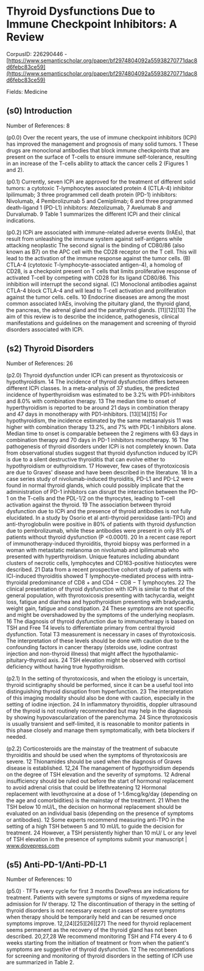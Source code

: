 # Thyroid Dysfunctions Due to Immune Checkpoint Inhibitors: A Review

CorpusID: 226290446 - [https://www.semanticscholar.org/paper/bf2974804092a55938270771dac8d6febc83ce59](https://www.semanticscholar.org/paper/bf2974804092a55938270771dac8d6febc83ce59)

Fields: Medicine

## (s0) Introduction
Number of References: 8

(p0.0) Over the recent years, the use of immune checkpoint inhibitors (ICPi) has improved the management and prognosis of many solid tumors. 1 These drugs are monoclonal antibodies that block immune checkpoints that are present on the surface of T-cells to ensure immune self-tolerance, resulting in an increase of the T-cells ability to attack the cancer cells 2 (Figures 1 and 2).

(p0.1) Currently, seven ICPi are approved for the treatment of different solid tumors: a cytotoxic T-lymphocytes associated protein 4 (CTLA-4) inhibitor Ipilimumab; 3 three programmed cell death protein (PD-1) inhibitors: Nivolumab, 4 Pembrolizumab 5 and Cemiplimab; 6 and three programmed death-ligand 1 (PD-L1) inhibitors: Atezolizumab, 7 Avelumab 8 and Durvalumab. 9 Table 1 summarizes the different ICPi and their clinical indications.

(p0.2) ICPi are associated with immune-related adverse events (IrAEs), that result from unleashing the immune system against self-antigens while attacking neoplastic The second signal is the binding of CD80/86 (also known as B7) on the APC cell with the CD28 receptor on the T cell. This will lead to the activation of the immune response against the tumor cells. (B) CTLA-4 (cytotoxic T-lymphocyte-associated antigen-4), a homolog of CD28, is a checkpoint present on T cells that limits proliferative response of activated T-cell by competing with CD28 for its ligand CD80/86. This inhibition will interrupt the second signal. (C) Monoclonal antibodies against CTLA-4 block CTLA-4 and will lead to T-cell activation and proliferation against the tumor cells. cells. 10 Endocrine diseases are among the most common associated IrAEs, involving the pituitary gland, the thyroid gland, the pancreas, the adrenal gland and the parathyroid glands. [11][12][13] The aim of this review is to describe the incidence, pathogenesis, clinical manifestations and guidelines on the management and screening of thyroid disorders associated with ICPi.
## (s2) Thyroid Disorders
Number of References: 26

(p2.0) Thyroid dysfunction under ICPi can present as thyrotoxicosis or hypothyroidism. 14 The incidence of thyroid dysfunction differs between different ICPi classes. In a meta-analysis of 37 studies, the predicted incidence of hyperthyroidism was estimated to be 3.2% with PD1-inhibitors and 8.0% with combination therapy. 13 The median time to onset of hyperthyroidism is reported to be around 21 days in combination therapy and 47 days in monotherapy with PD1-inhibitors. [13][14][15] For hypothyroidism, the incidence estimated by the same metaanalysis 11 was higher with combination therapy 13.2%, and 7% with PDL-1 inhibitors alone. Median time to onset is comparable between the 2 regimens with 63 days in combination therapy and 70 days in PD-1 inhibitors monotherapy. 16 The pathogenesis of thyroid disorders under ICPi is not completely known. Data from observational studies suggest that thyroid dysfunction induced by ICPi is due to a silent destructive thyroiditis that can evolve either to hypothyroidism or euthyroidism. 17 However, few cases of thyrotoxicosis are due to Graves' disease and have been described in the literature. 18 In a case series study of nivolumab-induced thyroiditis, PD-L1 and PD-L2 were found in normal thyroid glands, which could possibly implicate that the administration of PD-1 inhibitors can disrupt the interaction between the PD-1 on the T-cells and the PDL-1/2 on the thyrocytes, leading to T-cell activation against the thyroid. 19 The association between thyroid dysfunction due to ICPi and the presence of thyroid antibodies is not fully elucidated. In a study by Osorio et al anti-thyroid peroxidase (anti-TPO) and anti-thyroglobulin were positive in 80% of patients with thyroid dysfunction due to pembrolizumab, while these antibodies were present in only 8% of patients without thyroid dysfunction (P <0.0001). 20 In a recent case report of immunotherapy-induced thyroiditis, thyroid biopsy was performed in a woman with metastatic melanoma on nivolumab and ipilimumab who presented with hyperthyroidism. Unique features including abundant clusters of necrotic cells, lymphocytes and CD163-positive histiocytes were described. 21 Data from a recent prospective cohort study of patients with ICI-induced thyroiditis showed T lymphocyte-mediated process with intra-thyroidal predominance of CD8 + and CD4 − CD8 − T lymphocytes. 22 The clinical presentation of thyroid dysfunction with ICPi is similar to that of the general population, with thyrotoxicosis presenting with tachycardia, weight loss, fatigue and diarrhea and hypothyroidism presenting with bradycardia, weight gain, fatigue and constipation. 24 These symptoms are not specific and might be overshadowed by the symptoms of the underlying neoplasm. 16 The diagnosis of thyroid dysfunction due to immunotherapy is based on TSH and Free T4 levels to differentiate primary from central thyroid dysfunction. Total T3 measurement is necessary in cases of thyrotoxicosis. The interpretation of these levels should be done with caution due to the confounding factors in cancer therapy (steroids use, iodine contrast injection and non-thyroid illness) that might affect the hypothalamic-pituitary-thyroid axis. 24 TSH elevation might be observed with cortisol deficiency without having true hypothyroidism.

(p2.1) In the setting of thyrotoxicosis, and when the etiology is uncertain, thyroid scintigraphy should be performed, since it can be a useful tool into distinguishing thyroid disruption from hyperfunction. 23 The interpretation of this imaging modality should also be done with caution, especially in the setting of iodine injection. 24 In inflammatory thyroiditis, doppler ultrasound of the thyroid is not routinely recommended but may help in the diagnosis by showing hypovascularization of the parenchyma. 24 Since thyrotoxicosis is usually transient and self-limited, it is reasonable to monitor patients in this phase closely and manage them symptomatically, with beta blockers if needed.

(p2.2) Corticosteroids are the mainstay of the treatment of subacute thyroiditis and should be used when the symptoms of thyrotoxicosis are severe. 12 Thionamides should be used when the diagnosis of Graves disease is established. 12,24 The management of hypothyroidism depends on the degree of TSH elevation and the severity of symptoms. 12 Adrenal insufficiency should be ruled out before the start of hormonal replacement to avoid adrenal crisis that could be lifethreatening 12 Hormonal replacement with levothyroxine at a dose of 1-1.6mcg/kg/day (depending on the age and comorbidities) is the mainstay of the treatment. 21 When the TSH below 10 mU/L, the decision on hormonal replacement should be evaluated on an individual basis (depending on the presence of symptoms or antibodies). 12 Some experts recommend measuring anti-TPO in the setting of a high TSH between 5 and 10 mU/L to guide the decision for treatment. 24 However, a TSH persistently higher than 10 mU/ L or any level of TSH elevation in the presence of symptoms submit your manuscript | www.dovepress.com
## (s5) Anti-PD-1/Anti-PD-L1
Number of References: 10

(p5.0) · TFTs every cycle for first 3 months  DovePress are indications for treatment. Patients with severe symptoms or signs of myxedema require admission for IV therapy. 12 The discontinuation of therapy in the setting of thyroid disorders is not necessary except in cases of severe symptoms when therapy should be temporarily held and can be resumed once symptoms improve. 12,[24][25][26][27] The need for thyroid replacement seems permanent as the recovery of the thyroid gland has not been described. 20,27,28 We recommend monitoring TSH and FT4 every 4 to 6 weeks starting from the initiation of treatment or from when the patient's symptoms are suggestive of thyroid dysfunction. 12 The recommendations for screening and monitoring of thyroid disorders in the setting of ICPi use are summarized in Table 2.
